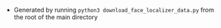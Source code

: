 - Generated by running `python3 download_face_localizer_data.py` from the root of the main directory